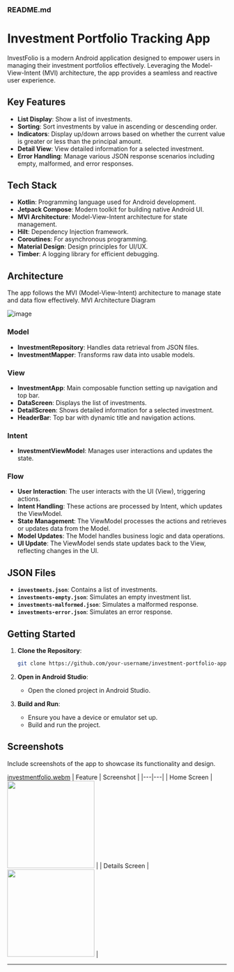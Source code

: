 ### README.md

# Investment Portfolio Tracking App

InvestFolio is a modern Android application designed to empower users in managing their investment portfolios effectively. Leveraging the Model-View-Intent (MVI) architecture, the app provides a seamless and reactive user experience.

## Key Features

- **List Display**: Show a list of investments.
- **Sorting**: Sort investments by value in ascending or descending order.
- **Indicators**: Display up/down arrows based on whether the current value is greater or less than the principal amount.
- **Detail View**: View detailed information for a selected investment.
- **Error Handling**: Manage various JSON response scenarios including empty, malformed, and error responses.

## Tech Stack

- **Kotlin**: Programming language used for Android development.
- **Jetpack Compose**: Modern toolkit for building native Android UI.
- **MVI Architecture**: Model-View-Intent architecture for state management.
- **Hilt**: Dependency Injection framework.
- **Coroutines**: For asynchronous programming.
- **Material Design**: Design principles for UI/UX.
- **Timber**: A logging library for efficient debugging.

## Architecture

The app follows the MVI (Model-View-Intent) architecture to manage state and data flow effectively.
MVI Architecture Diagram

![image](https://github.com/user-attachments/assets/f3dd0e72-60f3-48ee-ad4e-814a80c6c8fe)


### Model

- **InvestmentRepository**: Handles data retrieval from JSON files.
- **InvestmentMapper**: Transforms raw data into usable models.

### View

- **InvestmentApp**: Main composable function setting up navigation and top bar.
- **DataScreen**: Displays the list of investments.
- **DetailScreen**: Shows detailed information for a selected investment.
- **HeaderBar**: Top bar with dynamic title and navigation actions.

### Intent

- **InvestmentViewModel**: Manages user interactions and updates the state.

### Flow
- **User Interaction**: The user interacts with the UI (View), triggering actions.
- **Intent Handling**: These actions are processed by Intent, which updates the ViewModel.
- **State Management**: The ViewModel processes the actions and retrieves or updates data from the Model.
- **Model Updates**: The Model handles business logic and data operations.
- **UI Update**: The ViewModel sends state updates back to the View, reflecting changes in the UI.

## JSON Files

- **`investments.json`**: Contains a list of investments.
- **`investments-empty.json`**: Simulates an empty investment list.
- **`investments-malformed.json`**: Simulates a malformed response.
- **`investments-error.json`**: Simulates an error response.

## Getting Started

1. **Clone the Repository**:
    ```sh
    git clone https://github.com/your-username/investment-portfolio-app.git
    ```

2. **Open in Android Studio**:
    - Open the cloned project in Android Studio.

3. **Build and Run**:
    - Ensure you have a device or emulator set up.
    - Build and run the project.

## Screenshots

Include screenshots of the app to showcase its functionality and design.

[investmentfolio.webm](https://github.com/user-attachments/assets/e6ccde1d-3625-4db1-a1a2-7704993a8625)
| Feature | Screenshot | 
|---|---| 
| Home Screen | <img src="https://github.com/user-attachments/assets/1f660765-7af1-4b26-aae2-75c30296aa30" width="200"> | 
| Details Screen | <img src="https://github.com/user-attachments/assets/a1e81436-0cef-40a9-9cc0-8d8c912a4de9" width="200"> |

---
